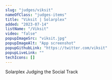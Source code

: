 ```yaml
---
slug: "judges/viksit"
nameOfClass: "judges-items"
title: "Viksit | Solarplex"
added: "2023-07-14"
listName: "/Viksit"
video: "false"
popupImageSrc: "viksit.jpg"
popupImageAlt: "App screenshot"
popupGithubLink: "https://twitter.com/viksit"
popupLiveLink: ""
techIcons: []
---
```


Solarplex
Judging the Social Track
